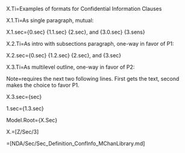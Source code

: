 X.Ti=Examples of formats for Confidential Information Clauses

X.1.Ti=As single paragraph, mutual:

X.1.sec={0.sec} {1.1.sec} {2.sec}, and {3.0.sec} {3.sens}

X.2.Ti=As intro with subsections paragraph, one-way in favor of P1:

X.2.sec={0.sec} {1.2.sec} {2.sec}, and {3.sec}

X.3.Ti=As multilevel outline, one-way in favor of P2:

Note=requires the next two following lines.  First gets the text, second makes the choice to favor P1.

X.3.sec={sec}

1.sec={1.3.sec}

Model.Root={X.Sec}

X.=[Z/Sec/3]

=[NDA/Sec/Sec_Definition_ConfInfo_MChanLibrary.md]